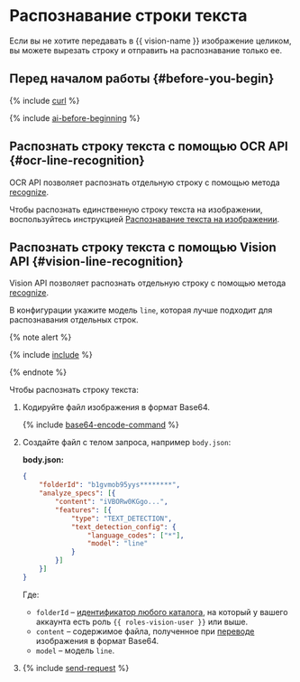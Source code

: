 # Распознавание строки текста

Если вы не хотите передавать в {{ vision-name }} изображение целиком, вы можете вырезать строку и отправить на распознавание только ее.

## Перед началом работы {#before-you-begin}

{% include [curl](../../../_includes/curl.md) %}

{% include [ai-before-beginning](../../../_includes/vision/ai-before-beginning.md) %}

## Распознать строку текста с помощью OCR API {#ocr-line-recognition}

OCR API позволяет распознать отдельную строку с помощью метода [recognize](../../ocr/api-ref/TextRecognition/recognize.md).

Чтобы распознать единственную строку текста на изображении, воспользуйтесь инструкцией [Распознавание текста на изображении](./text-detection-image.md).

## Распознать строку текста с помощью Vision API {#vision-line-recognition}

Vision API позволяет распознать отдельную строку с помощью метода [recognize](../../ocr/api-ref/TextRecognition/recognize.md).

В конфигурации укажите модель `line`, которая лучше подходит для распознавания отдельных строк.

{% note alert %}

{% include [include](../../../_includes/vision/text-detection-line-note.md) %}

{% endnote %}

Чтобы распознать строку текста:

1. Кодируйте файл изображения в формат Base64.

    {% include [base64-encode-command](../../../_includes/vision/base64-encode-command.md) %}

1. Создайте файл с телом запроса, например `body.json`:

    **body.json:**
    ```json
    {
        "folderId": "b1gvmob95yys********",
        "analyze_specs": [{
            "content": "iVBORw0KGgo...",
            "features": [{
                "type": "TEXT_DETECTION",
                "text_detection_config": {
                    "language_codes": ["*"],
                    "model": "line"
                }
            }]
        }]
    }
    ```

    Где:
    * `folderId` – [идентификатор любого каталога](../../../resource-manager/operations/folder/get-id.md), на который у вашего аккаунта есть роль `{{ roles-vision-user }}` или выше.
    * `content` – содержимое файла, полученное при [переводе](../base64-encode.md) изображения в формат Base64.
    * `model` – модель `line`.

1. {% include [send-request](../../../_includes/vision/send-request.md) %}

